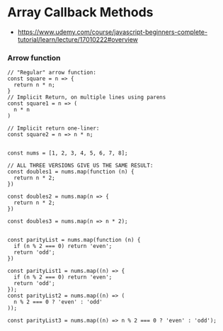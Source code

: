 # Array Callback Methods
- https://www.udemy.com/course/javascript-beginners-complete-tutorial/learn/lecture/17010222#overview


### Arrow function
```
// "Regular" arrow function:
const square = n => {
  return n * n;
}
// Implicit Return, on multiple lines using parens
const square1 = n => (
  n * n
)

// Implicit return one-liner:
const square2 = n => n * n;


const nums = [1, 2, 3, 4, 5, 6, 7, 8];

// ALL THREE VERSIONS GIVE US THE SAME RESULT:
const doubles1 = nums.map(function (n) {
  return n * 2;
})

const doubles2 = nums.map(n => {
  return n * 2;
})

const doubles3 = nums.map(n => n * 2);


const parityList = nums.map(function (n) {
  if (n % 2 === 0) return 'even';
  return 'odd';
})

const parityList1 = nums.map((n) => {
  if (n % 2 === 0) return 'even';
  return 'odd';
});
const parityList2 = nums.map((n) => (
  n % 2 === 0 ? 'even' : 'odd'
));

const parityList3 = nums.map((n) => n % 2 === 0 ? 'even' : 'odd');
```

